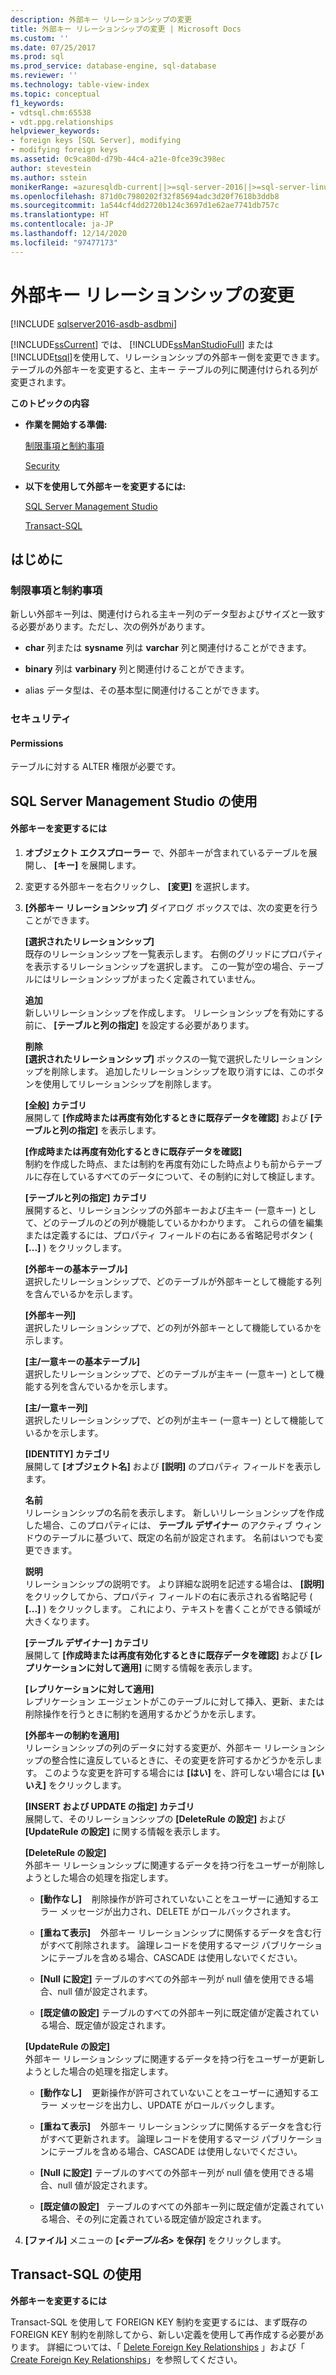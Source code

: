 ```yaml
---
description: 外部キー リレーションシップの変更
title: 外部キー リレーションシップの変更 | Microsoft Docs
ms.custom: ''
ms.date: 07/25/2017
ms.prod: sql
ms.prod_service: database-engine, sql-database
ms.reviewer: ''
ms.technology: table-view-index
ms.topic: conceptual
f1_keywords:
- vdtsql.chm:65538
- vdt.ppg.relationships
helpviewer_keywords:
- foreign keys [SQL Server], modifying
- modifying foreign keys
ms.assetid: 0c9ca80d-d79b-44c4-a21e-0fce39c398ec
author: stevestein
ms.author: sstein
monikerRange: =azuresqldb-current||>=sql-server-2016||>=sql-server-linux-2017||=azuresqldb-mi-current
ms.openlocfilehash: 871d0c7980202f32f85694adc3d20f7618b3ddb8
ms.sourcegitcommit: 1a544cf4dd2720b124c3697d1e62ae7741db757c
ms.translationtype: HT
ms.contentlocale: ja-JP
ms.lasthandoff: 12/14/2020
ms.locfileid: "97477173"
---
```

# <a name="modify-foreign-key-relationships"></a>外部キー リレーションシップの変更

[!INCLUDE [sqlserver2016-asdb-asdbmi](../../includes/applies-to-version/sqlserver2016-asdb-asdbmi.md)]

  [!INCLUDE[ssCurrent](../../includes/sscurrent-md.md)] では、 [!INCLUDE[ssManStudioFull](../../includes/ssmanstudiofull-md.md)] または [!INCLUDE[tsql](../../includes/tsql-md.md)]を使用して、リレーションシップの外部キー側を変更できます。 テーブルの外部キーを変更すると、主キー テーブルの列に関連付けられる列が変更されます。  
  
 **このトピックの内容**  
  
-   **作業を開始する準備:**  
  
     [制限事項と制約事項](#Restrictions)  
  
     [Security](#Security)  
  
-   **以下を使用して外部キーを変更するには:**  
  
     [SQL Server Management Studio](#SSMSProcedure)  
  
     [Transact-SQL](#TsqlProcedure)  
  
##  <a name="before-you-begin"></a><a name="BeforeYouBegin"></a> はじめに  
  
###  <a name="limitations-and-restrictions"></a><a name="Restrictions"></a> 制限事項と制約事項  
 新しい外部キー列は、関連付けられる主キー列のデータ型およびサイズと一致する必要があります。ただし、次の例外があります。  
  
-   **char** 列または **sysname** 列は **varchar** 列と関連付けることができます。  
  
-   **binary** 列は **varbinary** 列と関連付けることができます。  
  
-   alias データ型は、その基本型に関連付けることができます。  
  
###  <a name="security"></a><a name="Security"></a> セキュリティ  
  
####  <a name="permissions"></a><a name="Permissions"></a> Permissions  
 テーブルに対する ALTER 権限が必要です。  
  
##  <a name="using-sql-server-management-studio"></a><a name="SSMSProcedure"></a> SQL Server Management Studio の使用  
  
#### <a name="to-modify-a-foreign-key"></a>外部キーを変更するには  
  
1.  **オブジェクト エクスプローラー** で、外部キーが含まれているテーブルを展開し、 **[キー]** を展開します。  
  
2.  変更する外部キーを右クリックし、 **[変更]** を選択します。  
  
3.  **[外部キー リレーションシップ]** ダイアログ ボックスでは、次の変更を行うことができます。  
  
     **[選択されたリレーションシップ]**  
     既存のリレーションシップを一覧表示します。 右側のグリッドにプロパティを表示するリレーションシップを選択します。 この一覧が空の場合、テーブルにはリレーションシップがまったく定義されていません。  
  
     **追加**  
     新しいリレーションシップを作成します。 リレーションシップを有効にする前に、 **[テーブルと列の指定]** を設定する必要があります。  
  
     **削除**  
     **[選択されたリレーションシップ]** ボックスの一覧で選択したリレーションシップを削除します。 追加したリレーションシップを取り消すには、このボタンを使用してリレーションシップを削除します。  
  
     **[全般] カテゴリ**  
     展開して **[作成時または再度有効化するときに既存データを確認]** および **[テーブルと列の指定]** を表示します。  
  
     **[作成時または再度有効化するときに既存データを確認]**  
     制約を作成した時点、または制約を再度有効にした時点よりも前からテーブルに存在しているすべてのデータについて、その制約に対して検証します。  
  
     **[テーブルと列の指定] カテゴリ**  
     展開すると、リレーションシップの外部キーおよび主キー (一意キー) として、どのテーブルのどの列が機能しているかわかります。 これらの値を編集または定義するには、プロパティ フィールドの右にある省略記号ボタン ( **[...]** ) をクリックします。  
  
     **[外部キーの基本テーブル]**  
     選択したリレーションシップで、どのテーブルが外部キーとして機能する列を含んでいるかを示します。  
  
     **[外部キー列]**  
     選択したリレーションシップで、どの列が外部キーとして機能しているかを示します。  
  
     **[主/一意キーの基本テーブル]**  
     選択したリレーションシップで、どのテーブルが主キー (一意キー) として機能する列を含んでいるかを示します。  
  
     **[主/一意キー列]**  
     選択したリレーションシップで、どの列が主キー (一意キー) として機能しているかを示します。  
  
     **[IDENTITY] カテゴリ**  
     展開して **[オブジェクト名]** および **[説明]** のプロパティ フィールドを表示します。  
  
     **名前**  
     リレーションシップの名前を表示します。 新しいリレーションシップを作成した場合、このプロパティには、 **テーブル デザイナー** のアクティブ ウィンドウのテーブルに基づいて、既定の名前が設定されます。 名前はいつでも変更できます。  
  
     **説明**  
     リレーションシップの説明です。 より詳細な説明を記述する場合は、 **[説明]** をクリックしてから、プロパティ フィールドの右に表示される省略記号 ( **[...]** ) をクリックします。 これにより、テキストを書くことができる領域が大きくなります。  
  
     **[テーブル デザイナー] カテゴリ**  
     展開して **[作成時または再度有効化するときに既存データを確認]** および **[レプリケーションに対して適用]** に関する情報を表示します。  
  
     **[レプリケーションに対して適用]**  
     レプリケーション エージェントがこのテーブルに対して挿入、更新、または削除操作を行うときに制約を適用するかどうかを示します。  
  
     **[外部キーの制約を適用]**  
     リレーションシップの列のデータに対する変更が、外部キー リレーションシップの整合性に違反しているときに、その変更を許可するかどうかを示します。 このような変更を許可する場合には **[はい]** を、許可しない場合には **[いいえ]** をクリックします。  
  
     **[INSERT および UPDATE の指定] カテゴリ**  
     展開して、そのリレーションシップの **[DeleteRule の設定]** および **[UpdateRule の設定]** に関する情報を表示します。  
  
     **[DeleteRule の設定]**  
     外部キー リレーションシップに関連するデータを持つ行をユーザーが削除しようとした場合の処理を指定します。  
  
    -   **[動作なし]** &#xA0;&#xA0;&#xA0;削除操作が許可されていないことをユーザーに通知するエラー メッセージが出力され、DELETE がロールバックされます。  
  
    -   **[重ねて表示]** &#xA0;&#xA0;&#xA0;外部キー リレーションシップに関係するデータを含む行がすべて削除されます。 論理レコードを使用するマージ パブリケーションにテーブルを含める場合、CASCADE は使用しないでください。  
  
    -   **[Null に設定]** テーブルのすべての外部キー列が null 値を使用できる場合、null 値が設定されます。  
  
    -   **[既定値の設定]** テーブルのすべての外部キー列に既定値が定義されている場合、既定値が設定されます。  
  
     **[UpdateRule の設定]**  
     外部キー リレーションシップに関連するデータを持つ行をユーザーが更新しようとした場合の処理を指定します。  
  
    -   **[動作なし]** &#xA0;&#xA0;&#xA0;更新操作が許可されていないことをユーザーに通知するエラー メッセージを出力し、UPDATE がロールバックします。  
  
    -   **[重ねて表示]** &#xA0;&#xA0;&#xA0;外部キー リレーションシップに関係するデータを含む行がすべて更新されます。 論理レコードを使用するマージ パブリケーションにテーブルを含める場合、CASCADE は使用しないでください。  
  
    -   **[Null に設定]** テーブルのすべての外部キー列が null 値を使用できる場合、null 値が設定されます。  
  
    -   **[既定値の設定]** &#xA0;&#xA0;テーブルのすべての外部キー列に既定値が定義されている場合、その列に定義されている既定値が設定されます。  
  
4.  **[ファイル]** メニューの **[_<テーブル名>_ を保存]** をクリックします。  
  
##  <a name="using-transact-sql"></a><a name="TsqlProcedure"></a> Transact-SQL の使用  
 **外部キーを変更するには**  
  
 Transact-SQL を使用して FOREIGN KEY 制約を変更するには、まず既存の FOREIGN KEY 制約を削除してから、新しい定義を使用して再作成する必要があります。 詳細については、「 [Delete Foreign Key Relationships](../../relational-databases/tables/delete-foreign-key-relationships.md) 」および「 [Create Foreign Key Relationships](../../relational-databases/tables/create-foreign-key-relationships.md)」を参照してください。  
  
###  <a name="TsqlExample"></a>  
